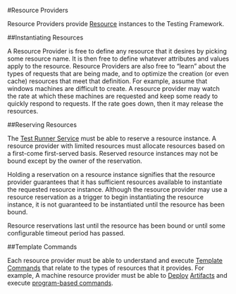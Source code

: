 #Resource Providers

Resource Providers provide [Resource](resources.md) instances to the Testing Framework.

##Instantiating Resources

A Resource Provider is free to define any resource that it desires by picking some resource name. It is then free to 
define whatever attributes and values apply to the resource. Resource Providers are also free to “learn” about 
the types of requests that are being made, and to optimize the creation (or even cache) resources that meet that definition. 
For example, assume that windows machines are difficult to create. A resource provider may watch the rate at which these machines are
requested and keep some ready to quickly respond to requests. If the rate goes down, then it may release the resources.

##Reserving Resources

The [Test Runner Service](test_runner_service.md) must be able to reserve a resource instance. A resource provider with limited resources must 
allocate resources based on a first-come first-served basis. Reserved resource instances may not be bound except by the owner of the
reservation.

Holding a reservation on a resource instance signifies that the resource provider guarantees that it has sufficient resources 
available to instantiate the requested resource instance. Although the resource provider may use a resource reservation as a 
trigger to begin instantiating the resource instance, it is not guaranteed to be instantiated until the resource has been bound.

Resource reservations last until the resource has been bound or until some configurable timeout period has passed.

##Template Commands

Each resource provider must be able to understand and execute [Template Commands](template_commands.md) that relate to the types
of resources that it provides. For example, A machine resource provider must be able to [Deploy](template_commands.md#deploy) 
[Artifacts](artifacts.md) and execute [program-based commands](template_commands.md#template-based-commands).


